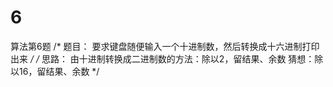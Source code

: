 # 6
算法第6题
/*
题目：
要求键盘随便输入一个十进制数，然后转换成十六进制打印出来
*/
/*
思路：
由十进制转换成二进制数的方法：除以2，留结果、余数
猜想：除以16，留结果、余数
*/
